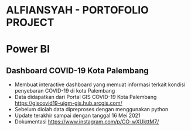 # ALFIANSYAH - PORTOFOLIO PROJECT

# Power BI
## Dashboard COVID-19 Kota Palembang
- Membuat interactive dashboard yang memuat informasi terkait kondisi penyebaran COVID-19 di kota Palembang
- Data didapatkan dari Portal GIS COVID-19 Kota Palembang https://giscovid19-uigm-gis.hub.arcgis.com/
- Sebelum diolah data dipreproses dengan menggunakan python
- Update terakhir sampai dengan tanggal 16 Mei 2021
- Dokumentasi https://www.instagram.com/p/CO-wXUkttM7/
